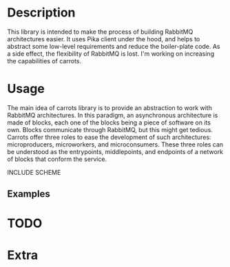 # Description
This library is intended to make the process of building RabbitMQ architectures easier. It uses Pika client under the hood,
and helps to abstract some low-level requirements and reduce the boiler-plate code.
As a side effect, the flexibility of RabbitMQ is lost. I'm working on increasing the capabilities of carrots.

# Usage
The main idea of carrots library is to provide an abstraction to work with RabbitMQ architectures.
In this paradigm, an asynchronous architecture is made of blocks, each one of the blocks being a piece of software on
its own. Blocks communicate through RabbitMQ, but this might get tedious.
Carrots offer three roles to ease the development of such architectures: microproducers, microworkers, and microconsumers.
These three roles can be understood as the entrypoints, middlepoints, and endpoints of a network of blocks that conform the service.

INCLUDE SCHEME

## Examples

# TODO

# Extra